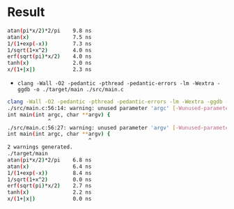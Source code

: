 # Result

```bash
atan(pi*x/2)*2/pi    9.8 ns
atan(x)              7.5 ns
1/(1+exp(-x))        7.3 ns
1/sqrt(1+x^2)        4.0 ns
erf(sqrt(pi)*x/2)    4.0 ns
tanh(x)              2.0 ns
x/(1+|x|)            2.3 ns
```

- `clang -Wall -O2 -pedantic -pthread -pedantic-errors -lm -Wextra -ggdb -o ./target/main ./src/main.c`

```bash
clang -Wall -O2 -pedantic -pthread -pedantic-errors -lm -Wextra -ggdb -o ./target/main ./src/main.c
./src/main.c:56:14: warning: unused parameter 'argc' [-Wunused-parameter]
int main(int argc, char **argv) {
             ^
./src/main.c:56:27: warning: unused parameter 'argv' [-Wunused-parameter]
int main(int argc, char **argv) {
                          ^
2 warnings generated.
./target/main
atan(pi*x/2)*2/pi    6.8 ns
atan(x)              6.4 ns
1/(1+exp(-x))        8.4 ns
1/sqrt(1+x^2)        0.0 ns
erf(sqrt(pi)*x/2)    2.7 ns
tanh(x)              2.2 ns
x/(1+|x|)            0.0 ns
```
